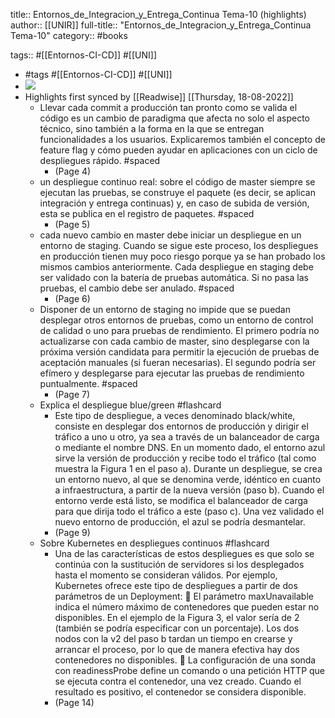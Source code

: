 title:: Entornos_de_Integracion_y_Entrega_Continua Tema-10 (highlights)
author:: [[UNIR]]
full-title:: "Entornos_de_Integracion_y_Entrega_Continua Tema-10"
category:: #books

tags:: #[[Entornos-CI-CD]] #[[UNI]]

- #tags #[[Entornos-CI-CD]] #[[UNI]]
- ![](https://readwise-assets.s3.amazonaws.com/media/uploaded_book_covers/profile_22942/2f569712-df1a-413e-bcba-54aa4aa1618c.jpg)
- Highlights first synced by [[Readwise]] [[Thursday, 18-08-2022]]
	- Llevar cada commit a producción tan pronto como se valida el código es un cambio de paradigma que afecta no solo el aspecto técnico, sino también a la forma en la que se entregan funcionalidades a los usuarios.  Explicaremos también el concepto de feature flag y cómo pueden ayudar en aplicaciones con un ciclo de despliegues rápido. #spaced
		- (Page 4)
	- un  despliegue  continuo  real: sobre el código de master siempre se ejecutan las pruebas, se construye el paquete (es  decir,  se  aplican  integración  y  entrega  continuas)  y,  en  caso  de  subida  de versión, esta se publica en el registro de paquetes. #spaced
		- (Page 5)
	- cada nuevo cambio en master debe iniciar un despliegue en un entorno de staging. Cuando  se  sigue  este  proceso,  los  despliegues  en  producción  tienen  muy  poco riesgo  porque  ya  se  han  probado  los  mismos  cambios  anteriormente.  Cada despliegue en staging debe ser validado con la batería de pruebas automática. Si no pasa las pruebas, el cambio debe ser anulado. #spaced
		- (Page 6)
	- Disponer  de  un  entorno  de  staging  no  impide  que  se  puedan  desplegar  otros entornos de pruebas, como un entorno de control de calidad o uno para pruebas de rendimiento. El primero podría no actualizarse con cada cambio de master, sino desplegarse con la próxima versión candidata para permitir la ejecución de pruebas de  aceptación  manuales  (si  fueran  necesarias).  El  segundo  podría  ser  efímero  y desplegarse para ejecutar las pruebas de rendimiento puntualmente. #spaced
		- (Page 7)
	- Explica el despliegue blue/green #flashcard
		- Este  tipo  de  despliegue,  a  veces  denominado  black/white,  consiste  en  desplegar dos entornos de producción y dirigir el tráfico a uno u otro, ya sea a través de un balanceador de carga o mediante el nombre DNS. En un momento dado, el entorno azul  sirve  la  versión  de  producción  y  recibe  todo  el  tráfico  (tal  como  muestra  la Figura 1 en el paso a). Durante un despliegue, se crea un entorno nuevo, al que se denomina verde, idéntico en cuanto a infraestructura, a partir de la nueva versión (paso  b).  Cuando  el  entorno  verde  está  listo,  se  modifica  el  balanceador  de  carga para que dirija todo el tráfico a este (paso c). Una vez validado el nuevo entorno de producción, el azul se podría desmantelar.
		- (Page 9)
	- Sobre Kubernetes en despliegues continuos #flashcard
		- Una  de  las  características  de  estos  despliegues  es  que  solo  se  continúa  con  la sustitución  de  servidores  si  los  desplegados  hasta  el  momento  se  consideran válidos.  Por  ejemplo,  Kubernetes  ofrece  este  tipo  de  despliegues  a  partir  de  dos parámetros de un Deployment:   El  parámetro  maxUnavailable  indica  el  número  máximo  de  contenedores  que pueden  estar  no  disponibles.  En  el  ejemplo  de  la  Figura  3,  el  valor  sería  de  2 (también  se  podría  especificar  con  un  porcentaje).  Los  dos  nodos  con  la  v2  del paso b tardan un tiempo en crearse y arrancar el proceso, por lo que de manera efectiva hay dos contenedores no disponibles.   La  configuración  de  una  sonda  con  readinessProbe  define  un  comando  o  una petición  HTTP  que  se  ejecuta  contra  el  contenedor,  una  vez  creado.  Cuando  el resultado es positivo, el contenedor se considera disponible.
		- (Page 14)